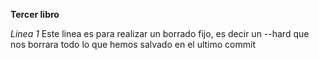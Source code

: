 **Tercer libro**

*Linea 1*
Este linea es para realizar un borrado fijo, es decir un --hard que nos
borrara todo lo que hemos salvado en el ultimo commit
